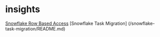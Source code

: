 # insights

[Snowflake Row Based Access](/snowflake-row-based-access/README.md)
[Snowflake Task Migration] (/snowflake-task-migration/README.md)